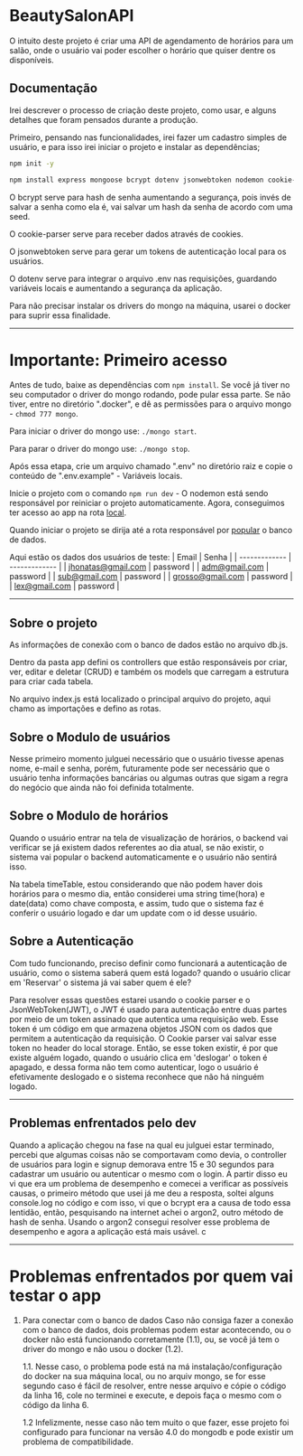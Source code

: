 # BeautySalonAPI

O intuito deste projeto é criar uma API de agendamento de horários para um salão, onde o usuário vai poder escolher o horário que quiser dentre os disponíveis. 

## Documentação

Irei descrever o processo de criação deste projeto, como usar, e alguns detalhes que foram pensados durante a produção.

Primeiro, pensando nas funcionalidades, irei fazer um cadastro simples de usuário, e para isso irei iniciar o projeto e instalar as dependências;
```bash
npm init -y
```
```bash
npm install express mongoose bcrypt dotenv jsonwebtoken nodemon cookie-parser 
```

O bcrypt serve para hash de senha aumentando a segurança, pois invés de salvar a senha como ela é, vai salvar um hash da senha de acordo com uma seed.

O cookie-parser serve para receber dados através de cookies.

O jsonwebtoken serve para gerar um tokens de autenticação local para os usuários.

O dotenv serve para integrar o arquivo .env nas requisições, guardando variáveis locais e aumentando a segurança da aplicação.

Para não precisar instalar os drivers do mongo na máquina, usarei o docker para suprir essa finalidade. 

---

# Importante: Primeiro acesso
Antes de tudo, baixe as dependências com ```npm install```.
Se você já tiver no seu computador o driver do mongo rodando, pode pular essa parte. Se não tiver, entre no diretório ".docker", e dê as permissões para o arquivo mongo - ```chmod 777 mongo```.

Para iniciar o driver do mongo use: ```./mongo start```.

Para parar o driver do mongo use: ```./mongo stop```.

Após essa etapa, crie um arquivo chamado ".env" no diretório raiz e copie o conteúdo de ".env.example" - Variáveis locais.

Inicie o projeto com o comando ```npm run dev``` - O nodemon está sendo responsável por reiniciar o projeto automaticamente. Agora, conseguimos ter acesso ao app na rota [local](127.0.0.1:3000).

Quando iniciar o projeto se dirija até a rota responsável por [popular](127.0.0.1:3000/user/populate) o banco de dados.

Aqui estão os dados dos usuários de teste: 
| Email  | Senha |
| ------------- | ------------- |
|  jhonatas@gmail.com | password   |
| adm@gmail.com  | password   |
| sub@gmail.com  | password   |
| grosso@gmail.com  | password   |
| lex@gmail.com  | password   |

---

## Sobre o projeto

As informações de conexão com o banco de dados estão no arquivo db.js.

Dentro da pasta app defini os controllers que estão responsáveis por criar, ver, editar e deletar (CRUD) e também os models que carregam a estrutura para criar cada tabela. 

No arquivo index.js está localizado o principal arquivo do projeto, aqui chamo as importações e defino as rotas. 

## Sobre o Modulo de usuários
Nesse primeiro momento julguei necessário que o usuário tivesse apenas nome, e-mail e senha, porém, futuramente pode ser necessário que o usuário tenha informações bancárias ou algumas outras que sigam a regra do negócio que ainda não foi definida totalmente. 

## Sobre o Modulo de horários
Quando o usuário entrar na tela de visualização de horários, o backend vai verificar se já existem dados referentes ao dia atual, se não existir, o sistema vai popular o backend automaticamente e o usuário não sentirá isso. 

Na tabela timeTable, estou considerando que não podem haver dois horários para o mesmo dia, então considerei uma string time(hora) e date(data) como chave composta, e assim, tudo que o sistema faz é conferir o usuário logado e dar um update com o id desse usuário. 

## Sobre a Autenticação

Com tudo funcionando, preciso definir como funcionará a autenticação de usuário, como o sistema saberá quem está logado? quando o usuário clicar em 'Reservar' o sistema já vai saber quem é ele? 

Para resolver essas questões estarei usando o cookie parser e o JsonWebToken(JWT), o JWT é usado para autenticação entre duas partes por meio de um token assinado que autentica uma requisição web. Esse token é um código em que armazena objetos JSON com os dados que permitem a autenticação da requisição. O Cookie parser vai salvar esse token no header do local storage. Então, se esse token existir, é por que existe alguém logado, quando o usuário clica em 'deslogar' o token é apagado, e dessa forma não tem como autenticar, logo o usuário é efetivamente deslogado e o sistema reconhece que não há ninguém logado. 

---

## Problemas enfrentados pelo dev
Quando a aplicação chegou na  fase na qual eu julguei estar terminado, percebi que algumas coisas não se comportavam como devia, o controller de usuários para login e signup demorava entre 15 e 30 segundos para cadastrar um usuário ou autenticar o mesmo com o login. A partir disso eu vi que era um problema de desempenho e comecei a verificar as possíveis causas, o primeiro método que usei já me deu a resposta, soltei alguns console.log no código e com isso, vi que o bcrypt era a causa de todo essa lentidão, então, pesquisando na internet achei o argon2, outro método de hash de senha. Usando o argon2 consegui resolver esse problema de desempenho e agora a aplicação está mais usável. c

---
# Problemas enfrentados por quem vai testar o app

1. Para conectar com o banco de dados
Caso não consiga fazer a conexão com o banco de dados, dois problemas podem estar acontecendo, ou o docker não está funcionando corretamente (1.1), ou, se você já tem o driver do mongo e não usou o docker (1.2).

    1.1. Nesse caso, o problema pode está na má instalação/configuração do docker na sua máquina local, ou no arquiv mongo, se for esse segundo caso é fácil de resolver, entre nesse arquivo e cópie o código da linha 16, cole no terminei e execute, e depois faça o mesmo com o código da linha 6.

    1.2 Infelizmente, nesse caso não tem muito o que fazer, esse projeto foi configurado para funcionar na versão 4.0 do mongodb e pode existir um problema de compatibilidade.



